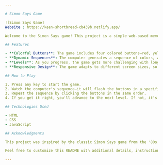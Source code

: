 ```yaml
---

# Simon Says Game

![Simon Says Game]
Website : https://keen-shortbread-cb439b.netlify.app/

Welcome to the Simon Says game! This project is a simple web-based memory game where players need to repeat a sequence of colors. It's a fun way to challenge your memory skills and enjoy some retro gaming vibes.

## Features

- **Colorful Buttons**: The game includes four colored buttons—red, yellow, green, and purple.
- **Dynamic Sequences**: The computer generates a sequence of colors, and players must replicate it.
- **Levels**: As you progress, the game gets more challenging with longer sequences.
- **Responsive Design**: The game adapts to different screen sizes, so you can play on desktop or mobile.

## How to Play

1. Press any key to start the game.
2. Watch the computer's sequence—it will flash the buttons in a specific order.
3. Repeat the sequence by clicking the buttons in the same order.
4. If you get it right, you'll advance to the next level. If not, it's game over!

## Technologies Used

- HTML
- CSS
- JavaScript

## Acknowledgments

This project was inspired by the classic Simon Says game from the '80s.

Feel free to customize this README with additional details, instructions, or any other information you'd like to share. Happy gaming! 🎮🌟

---
```


